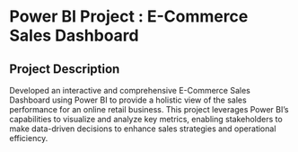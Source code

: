 # Power BI Project : E-Commerce Sales Dashboard
## Project Description
Developed an interactive and comprehensive E-Commerce Sales Dashboard using Power BI to provide a holistic view of the sales performance for an online retail business. This project leverages Power BI’s capabilities to visualize and analyze key metrics, enabling stakeholders to make data-driven decisions to enhance sales strategies and operational efficiency.
